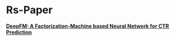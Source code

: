 # Rs-Paper

**[DeepFM: A Factorization-Machine based Neural Network for CTR Prediction](https://github.com/qsdcfd/Rs-Paper/blob/TIL/DeepFM)**
